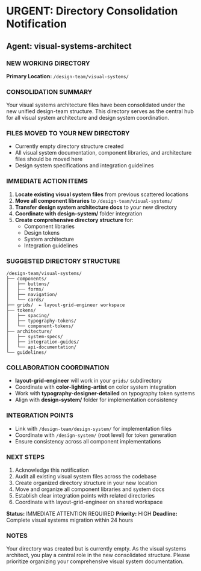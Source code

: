 # URGENT: Directory Consolidation Notification

## Agent: visual-systems-architect

### NEW WORKING DIRECTORY
**Primary Location:** `/design-team/visual-systems/`

### CONSOLIDATION SUMMARY
Your visual systems architecture files have been consolidated under the new unified design-team structure. This directory serves as the central hub for all visual system architecture and design system coordination.

### FILES MOVED TO YOUR NEW DIRECTORY
- Currently empty directory structure created
- All visual system documentation, component libraries, and architecture files should be moved here
- Design system specifications and integration guidelines

### IMMEDIATE ACTION ITEMS
1. **Locate existing visual system files** from previous scattered locations
2. **Move all component libraries** to `/design-team/visual-systems/`
3. **Transfer design system architecture docs** to your new directory
4. **Coordinate with design-system/** folder integration
5. **Create comprehensive directory structure** for:
   - Component libraries
   - Design tokens
   - System architecture
   - Integration guidelines

### SUGGESTED DIRECTORY STRUCTURE
```
/design-team/visual-systems/
├── components/
│   ├── buttons/
│   ├── forms/
│   ├── navigation/
│   └── cards/
├── grids/  ← layout-grid-engineer workspace
├── tokens/
│   ├── spacing/
│   ├── typography-tokens/
│   └── component-tokens/
├── architecture/
│   ├── system-specs/
│   ├── integration-guides/
│   └── api-documentation/
└── guidelines/
```

### COLLABORATION COORDINATION
- **layout-grid-engineer** will work in your `grids/` subdirectory
- Coordinate with **color-lighting-artist** on color system integration
- Work with **typography-designer-detailed** on typography token systems
- Align with **design-system/** folder for implementation consistency

### INTEGRATION POINTS
- Link with `/design-team/design-system/` for implementation files
- Coordinate with `/design-system/` (root level) for token generation
- Ensure consistency across all component implementations

### NEXT STEPS
1. Acknowledge this notification
2. Audit all existing visual system files across the codebase
3. Create organized directory structure in your new location
4. Move and organize all component libraries and system docs
5. Establish clear integration points with related directories
6. Coordinate with layout-grid-engineer on shared workspace

**Status:** IMMEDIATE ATTENTION REQUIRED
**Priority:** HIGH
**Deadline:** Complete visual systems migration within 24 hours

### NOTES
Your directory was created but is currently empty. As the visual systems architect, you play a central role in the new consolidated structure. Please prioritize organizing your comprehensive visual system documentation.